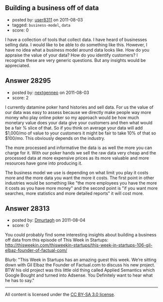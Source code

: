 ## Building a business off of data

- posted by: [user8311](https://stackexchange.com/users/-1/8311-user8311) on 2011-08-03
- tagged: `business-model`, `data`
- score: 0

I have a collection of tools that collect data. I have heard of businesses selling data. I would like to be able to do something like this. However, I have no idea what a business model around data looks like. How do you appraise the value of your data? How do you identify customers? I recognize these are very generic questions. But any insights would be appreciated.


## Answer 28295

- posted by: [nextgenneo](https://stackexchange.com/users/-1/5085-nextgenneo) on 2011-08-03
- score: 2

I currently datamine poker hand histories and sell data.
For us the value of our data was easy to assess because we directly make people way more money who play online poker so my approach would be how much monetary value does your data give your customers and then what would be a fair % slice of that. So if you think on average your data will add $1,000/mo of value to your customers it might be fair to take 10% of that so $100/mo. This obviously depends on the industry.

The more processed and informative the data is as well the more you can charge for it. With our poker hands we sell the raw data very cheap and the processed data at more expensive prices as its more valuable and more resources have gone into producing it.

The business model we use is depending on what limit you play it costs more and the more data you want the more it costs. The first point in other industries would be something like "the more employees you have the more it costs as you have more money" and the second point is "if you want more searches, more statistics and more detailed reports" it will cost more.


## Answer 28313

- posted by: [Dmurtagh](https://stackexchange.com/users/-1/12396-dmurtagh) on 2011-08-04
- score: 0

You could probably find some interesting insights about building a business off data from this episode of This Week in Startups: http://thisweekin.com/thisweekin-startups/this-week-in-startups-106-gil-elbaz-founder-of-factual-com/ 

Blurb: "This Week in Startups has an amazing guest this week. We’re sitting down with Gil Elbaz the Founder of Factual.com to discuss his new project. BTW his old project was this little old thing called Applied Semantics which Google Bought and turned into Adsense. You Definitely want to hear what he has to say."



---

All content is licensed under the [CC BY-SA 3.0 license](https://creativecommons.org/licenses/by-sa/3.0/).
